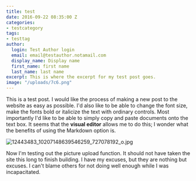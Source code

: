 ```yaml
---
title: test
date: 2016-09-22 08:35:00 Z
categories:
- testcategory
tags:
- testtag
author:
  login: Test Author login
  email: email@testauthor.notamail.com
  display_name: Display name
  first_name: first name
  last_name: last name
excerpt: This is where the excerpt for my test post goes.
image: "/uploads/7c6.png"
---
```


This is a test post. I would like the process of making a new post to the website as easy as possible. I'd also like to be able to change the font size, make the fonts bold or italicize the text with ordinary controls. Most importantly I'd like to be able to simply copy and paste documents onto the text box. It seems that the **visual editor** allows me to do this; I wonder what the benefits of using the Markdown option is. 

![12443483_10207148639546259_727078192_o.jpg](/uploads/12443483_10207148639546259_727078192_o.jpg)

Now I'm testing out the picture upload function. It should not have taken the site this long to finish building. I have my excuses, but they are nothing but excuses. I can't blame others for not doing well enough while I was incapacitated.
